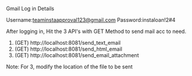 Gmail Log in Details

Username:teaminstaapproval123@gmail.com
Password:instaloan!2#4

After logging in, Hit the 3 API's with GET Method to send mail acc to need.
1. (GET) http://localhost:8081/send_text_email
2. (GET) http://localhost:8081/send_html_email
3. (GET) http://localhost:8081/send_email_attachment

Note: For 3, modify the location of the file to be sent
